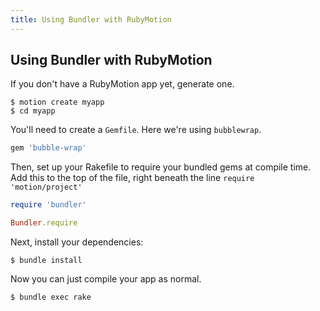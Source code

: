 ```yaml
---
title: Using Bundler with RubyMotion
---
```


## Using Bundler with RubyMotion

If you don't have a RubyMotion app yet, generate one.

```
$ motion create myapp
$ cd myapp
```

You'll need to create a `Gemfile`. Here we're using `bubblewrap`.

``` ruby
gem 'bubble-wrap'
```

Then, set up your Rakefile to require your bundled gems at compile time.
Add this to the top of the file, right beneath the line `require 'motion/project'`

``` ruby
require 'bundler'

Bundler.require
```

Next, install your dependencies:

```
$ bundle install
```

Now you can just compile your app as normal.

```
$ bundle exec rake
```
